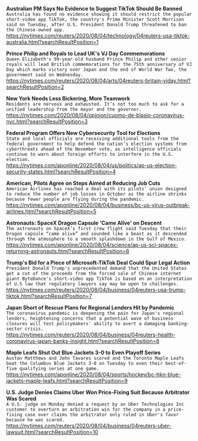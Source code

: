 **Australian PM Says No Evidence to Suggest TikTok Should Be Banned**\
`Australia has found no evidence showing it should restrict the popular short-video app TikTok, the country's Prime Minister Scott Morrison said on Tuesday, after U.S. President Donald Trump threatened to ban the Chinese-owned app.`\
https://nytimes.com/reuters/2020/08/04/technology/04reuters-usa-tiktok-australia.html?searchResultPosition=1

**Prince Philip and Royals to Lead UK's VJ Day Commemorations**\
`Queen Elizabeth's 99-year-old husband Prince Philip and other senior royals will lead British commemorations for the 75th anniversary of VJ Day which marks victory over Japan and the end of World War Two, the government said on Wednesday.`\
https://nytimes.com/reuters/2020/08/04/arts/04reuters-britain-vjday.html?searchResultPosition=2

**New York Needs Less Bickering, More Teamwork**\
`Residents are nervous and exhausted. It’s not too much to ask for a unified leadership from the mayor and the governor.`\
https://nytimes.com/2020/08/04/opinion/cuomo-de-blasio-coronavirus-nyc.html?searchResultPosition=3

**Federal Program Offers New Cybersecurity Tool for Elections**\
`State and local officials are receiving additional tools from the federal government to help defend the nation’s election systems from cyberthreats ahead of the November vote, as intelligence officials continue to warn about foreign efforts to interfere in the U.S. election.`\
https://nytimes.com/aponline/2020/08/04/us/politics/ap-us-election-security-states.html?searchResultPosition=4

**American, Pilots Agree on Steps Aimed at Reducing Job Cuts**\
`American Airlines has reached a deal with its pilots’ union designed to reduce the number of job losses in October as the airline shrinks because fewer people are flying during the pandemic.`\
https://nytimes.com/aponline/2020/08/04/business/bc-us-virus-outbreak-airlines.html?searchResultPosition=5

**Astronauts: SpaceX Dragon Capsule 'Came Alive' on Descent**\
`The astronauts on SpaceX’s first crew flight said Tuesday that their Dragon capsule “came alive” and sounded like a beast as it descended through the atmosphere to a smooth splashdown in the Gulf of Mexico. `\
https://nytimes.com/aponline/2020/08/04/science/ap-us-sci-spacex-returning-astronauts.html?searchResultPosition=6

**Trump's Bid for a Piece of Microsoft-TikTok Deal Could Spur Legal Action**\
`President Donald Trump's unprecedented demand that the United States get a cut of the proceeds from the forced sale of Chinese internet giant ByteDance's short-video app TikTok is based on an interpretation of U.S law that regulatory lawyers say may be open to challenges.`\
https://nytimes.com/reuters/2020/08/04/business/04reuters-usa-trump-tiktok.html?searchResultPosition=7

**Japan Short of Rescue Plans for Regional Lenders Hit by Pandemic**\
`The coronavirus pandemic is deepening the pain for Japan's regional lenders, heightening concerns that a potential wave of business closures will test policymakers' ability to avert a damaging banking-sector crisis.`\
https://nytimes.com/reuters/2020/08/04/business/04reuters-health-coronavirus-japan-banks-insight.html?searchResultPosition=8

**Maple Leafs Shut Out Blue Jackets 3-0 to Even Playoff Series**\
`Auston Matthews and John Tavares scored and the Toronto Maple Leafs beat the Columbus Blue Jackets 3-0 on Tuesday to even their best-of-five qualifying series at one game.`\
https://nytimes.com/aponline/2020/08/04/sports/hockey/bc-hkn-blue-jackets-maple-leafs.html?searchResultPosition=9

**U.S. Judge Denies Claims Uber Won Price-Fixing Suit Because Arbitrator Was Scared**\
`A U.S. judge on Monday denied a request by an Uber Technologies Inc customer to overturn an arbitration win for the company in a price-fixing case over claims the arbitrator only ruled in Uber's favor because he was scared.`\
https://nytimes.com/reuters/2020/08/04/business/04reuters-uber-lawsuit.html?searchResultPosition=10


